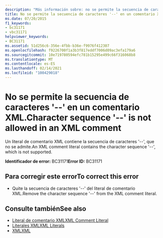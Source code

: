 ```yaml
---
description: "Más información sobre: no se permite la secuencia de caracteres '--' en un comentario XML"
title: No se permite la secuencia de caracteres '--' en un comentario XML.
ms.date: 07/20/2015
f1_keywords:
- bc31171
- vbc31171
helpviewer_keywords:
- BC31171
ms.assetid: 51d256c6-356e-4fbb-b36e-f9976f412307
ms.openlocfilehash: f9226700f1a3b3f817eddf7006d09ac3efa179a6
ms.sourcegitcommit: 10e719780594efc781b15295e499c66f316068b8
ms.translationtype: MT
ms.contentlocale: es-ES
ms.lasthandoff: 02/14/2021
ms.locfileid: "100429018"
---
```

# <a name="character-sequence----is-not-allowed-in-an-xml-comment"></a><span data-ttu-id="06a6f-103">No se permite la secuencia de caracteres '--' en un comentario XML.</span><span class="sxs-lookup"><span data-stu-id="06a6f-103">Character sequence '--' is not allowed in an XML comment</span></span>

<span data-ttu-id="06a6f-104">Un literal de comentario XML contiene la secuencia de caracteres '--', que no se admite.</span><span class="sxs-lookup"><span data-stu-id="06a6f-104">An XML comment literal contains the character sequence '--', which is not supported.</span></span>  
  
 <span data-ttu-id="06a6f-105">**Identificador de error:** BC31171</span><span class="sxs-lookup"><span data-stu-id="06a6f-105">**Error ID:** BC31171</span></span>  
  
## <a name="to-correct-this-error"></a><span data-ttu-id="06a6f-106">Para corregir este error</span><span class="sxs-lookup"><span data-stu-id="06a6f-106">To correct this error</span></span>  
  
- <span data-ttu-id="06a6f-107">Quite la secuencia de caracteres '--' del literal de comentario XML.</span><span class="sxs-lookup"><span data-stu-id="06a6f-107">Remove the character sequence '--' from the XML comment literal.</span></span>  
  
## <a name="see-also"></a><span data-ttu-id="06a6f-108">Consulte también</span><span class="sxs-lookup"><span data-stu-id="06a6f-108">See also</span></span>

- [<span data-ttu-id="06a6f-109">Literal de comentario XML</span><span class="sxs-lookup"><span data-stu-id="06a6f-109">XML Comment Literal</span></span>](../language-reference/xml-literals/xml-comment-literal.md)
- [<span data-ttu-id="06a6f-110">Literales XML</span><span class="sxs-lookup"><span data-stu-id="06a6f-110">XML Literals</span></span>](../language-reference/xml-literals/index.md)
- [<span data-ttu-id="06a6f-111">XML</span><span class="sxs-lookup"><span data-stu-id="06a6f-111">XML</span></span>](../programming-guide/language-features/xml/index.md)
